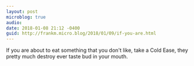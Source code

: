 ```yaml
---
layout: post
microblog: true
audio: 
date: 2018-01-08 21:12 -0400
guid: http://frankm.micro.blog/2018/01/09/if-you-are.html
---
```

If you are about to eat something that you don't like, take a Cold Ease, they pretty much destroy ever taste bud in your mouth. 
